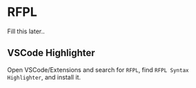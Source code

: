 # RFPL

Fill this later..


## VSCode Highlighter
Open VSCode/Extensions and search for `RFPL`, find `RFPL Syntax Highlighter`, and install it.